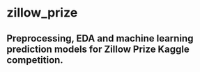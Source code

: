 <h1> zillow_prize </h1>
<h2> Preprocessing, EDA and machine learning prediction models for Zillow Prize Kaggle competition. </h2>
